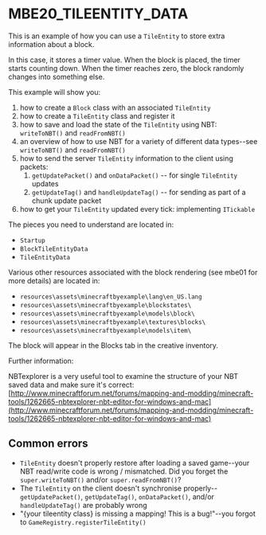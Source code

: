 # MBE20_TILEENTITY_DATA

This is an example of how you can use a `TileEntity` to store extra information about a block. 

In this case, it stores a timer value. When the block is placed, the timer starts counting down. When the timer reaches zero, the block randomly changes into something else.

This example will show you:

1. how to create a `Block` class with an associated `TileEntity`
1. how to create a `TileEntity` class and register it
1. how to save and load the state of the `TileEntity` using NBT: `writeToNBT()` and `readFromNBT()`
1. an overview of how to use NBT for a variety of different data types--see `writeToNBT()` and `readFromNBT()`
1. how to send the server `TileEntity` information to the client using packets:
    1. `getUpdatePacket()` and `onDataPacket()` -- for single `TileEntity` updates
    1. `getUpdateTag()` and `handleUpdateTag()` -- for sending as part of a chunk update packet
1. how to get your `TileEntity` updated every tick: implementing `ITickable`

The pieces you need to understand are located in:

* `Startup`
* `BlockTileEntityData`
* `TileEntityData`

Various other resources associated with the block rendering (see mbe01 for more details) are located in:

* `resources\assets\minecraftbyexample\lang\en_US.lang`
* `resources\assets\minecraftbyexample\blockstates\`
* `resources\assets\minecraftbyexample\models\block\`
* `resources\assets\minecraftbyexample\textures\blocks\`
* `resources\assets\minecraftbyexample\models\item\`

The block will appear in the Blocks tab in the creative inventory.

Further information:

NBTexplorer is a very useful tool to examine the structure of your NBT saved data and make sure it's correct: [http://www.minecraftforum.net/forums/mapping-and-modding/minecraft-tools/1262665-nbtexplorer-nbt-editor-for-windows-and-mac](http://www.minecraftforum.net/forums/mapping-and-modding/minecraft-tools/1262665-nbtexplorer-nbt-editor-for-windows-and-mac)

## Common errors

* `TileEntity` doesn't properly restore after loading a saved game--your NBT read/write code is wrong / mismatched. Did you forget the `super.writeToNBT()` and/or `super.readFromNBT()`?
* The `TileEntity` on the client doesn't synchronise properly--`getUpdatePacket()`, `getUpdateTag()`, `onDataPacket()`, and/or `handleUpdateTag()` are probably wrong
* "{your tileentity class} is missing a mapping! This is a bug!"--you forgot to `GameRegistry.registerTileEntity()`



